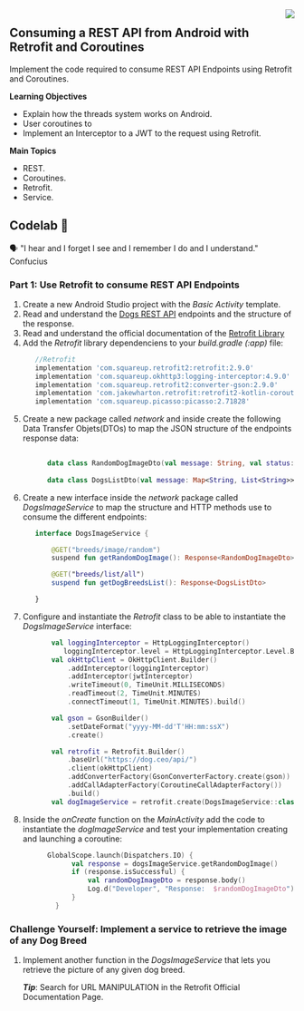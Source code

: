 <img align="right" src="https://github.com/ada-school/module-template/blob/main/ada.png">


## Consuming a REST API from Android with Retrofit and Coroutines

Implement the code required to consume REST API Endpoints using Retrofit and Coroutines.

**Learning Objectives**

- Explain how the threads system works on Android.
- User coroutines to 
- Implement an Interceptor to a JWT to the request using Retrofit.


**Main Topics**

* REST.
* Coroutines.
* Retrofit.
* Service.



## Codelab 🧪

🗣️ "I hear and I forget I see and I remember I do and I understand." Confucius



### Part 1: Use Retrofit to consume REST API Endpoints

1. Create a new Android Studio project with the *Basic Activity* template.
2. Read and understand the <a href="https://dog.ceo/api/" target="_blank">Dogs REST API</a> endpoints and the structure of the response.
3. Read and understand the official documentation of the <a href="https://square.github.io/retrofit/" target="_blank">Retrofit Library</a>
3. Add the *Retrofit* library dependenciens to your *build.gradle (:app)* file:
   ```gradle
      //Retrofit
      implementation 'com.squareup.retrofit2:retrofit:2.9.0'
      implementation 'com.squareup.okhttp3:logging-interceptor:4.9.0'
      implementation 'com.squareup.retrofit2:converter-gson:2.9.0'
      implementation 'com.jakewharton.retrofit:retrofit2-kotlin-coroutines-adapter:0.9.2'
      implementation 'com.squareup.picasso:picasso:2.71828'
   ```
4. Create a new package called *network* and inside create the following Data Transfer Objets(DTOs) to map the JSON structure of the endpoints response data:
   ```kotlin
        
         data class RandomDogImageDto(val message: String, val status: String)
         
         data class DogsListDto(val message: Map<String, List<String>>, val status: String)
   ``` 
4. Create a new interface inside the *network* package called *DogsImageService* to map the structure and HTTP methods use to consume the different endpoints:
   ```kotlin
      interface DogsImageService {

          @GET("breeds/image/random")
          suspend fun getRandomDogImage(): Response<RandomDogImageDto>

          @GET("breeds/list/all")
          suspend fun getDogBreedsList(): Response<DogsListDto>

      }
   ```
5. Configure and instantiate the *Retrofit* class to be able to instantiate the *DogsImageService* interface:
    ```kotlin
           val loggingInterceptor = HttpLoggingInterceptor()
              loggingInterceptor.level = HttpLoggingInterceptor.Level.BODY
           val okHttpClient = OkHttpClient.Builder()
               .addInterceptor(loggingInterceptor)
               .addInterceptor(jwtInterceptor)
               .writeTimeout(0, TimeUnit.MILLISECONDS)
               .readTimeout(2, TimeUnit.MINUTES)
               .connectTimeout(1, TimeUnit.MINUTES).build()

           val gson = GsonBuilder()
               .setDateFormat("yyyy-MM-dd'T'HH:mm:ssX")
               .create()

           val retrofit = Retrofit.Builder()
               .baseUrl("https://dog.ceo/api/")
               .client(okHttpClient)
               .addConverterFactory(GsonConverterFactory.create(gson))
               .addCallAdapterFactory(CoroutineCallAdapterFactory())
               .build()
           val dogImageService = retrofit.create(DogsImageService::class.java)
      ``` 
6. Inside the *onCreate* function on the *MainActivity* add the code to instantiate the *dogImageService* and test your implementation creating and launching a coroutine:
   ```kotlin
         GlobalScope.launch(Dispatchers.IO) {
               val response = dogsImageService.getRandomDogImage()
               if (response.isSuccessful) {
                   val randomDogImageDto = response.body()
                   Log.d("Developer", "Response:  $randomDogImageDto")                   
               }
           }
   ```

### Challenge Yourself: Implement a service to retrieve the image of any Dog Breed

1. Implement another function in the *DogsImageService* that lets you retrieve the picture of any given dog breed.

   ***Tip***: Search for URL MANIPULATION in the Retrofit Official Documentation Page.
